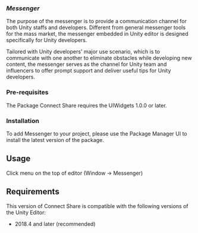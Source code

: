 ### **_Messenger_**

The purpose of the messenger is to provide a communication channel for both Unity staffs and developers. Different from general messenger tools for the mass market, the messenger embedded in Unity editor is designed specifically for Unity developers.

Tailored with Unity developers' major use scenario, which is to communicate with one another to eliminate obstacles while developing new content, the messenger serves as the channel for Unity team and influencers to offer prompt support and deliver useful tips for Unity developers.

### Pre-requisites

The Package Connect Share requires the UIWidgets 1.0.0 or later.

### Installation

To add Messenger to your project, please use the Package Manager UI to install the latest version of the package.

## Usage

Click menu on the top of editor (Window -> Messenger)

## Requirements

This version of Connect Share is compatible with the following versions of the Unity Editor:

* 2018.4 and later (recommended)